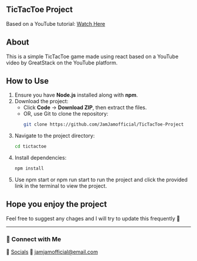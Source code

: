 ## TicTacToe Project 
Based on a YouTube tutorial: [Watch Here](https://youtu.be/lYtPscvwgP4)

## About

This is a simple TicTacToe game made using react based on a YouTube video by GreatStack on the YouTube platform.

## How to Use
1. Ensure you have **Node.js** installed along with **npm**.
2. Download the project:
   - Click **Code** → **Download ZIP**, then extract the files.
   - OR, use Git to clone the repository:
     ```bash
     git clone https://github.com/JamJamofficial/TicTacToe-Project
     ```
3. Navigate to the project directory:
   ```bash
   cd tictactoe
   ```
4. Install dependencies:
   ```bash
   npm install
   ```
5. Use npm start or npm run start to run the project and click the provided link in the terminal to view the project.

## Hope you enjoy the project

Feel free to suggest any chages and I will try to update this frequently 💪

---

### 🔗 Connect with Me  
📸 <a href="https://www.linktr.ee/jamjam_official">Socials</a>
📧 jamjamofficial@email.com

